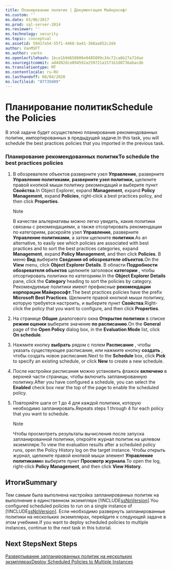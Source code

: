 ```yaml
---
title: Планирование политик | Документация Майкрософт
ms.custom: ''
ms.date: 03/06/2017
ms.prod: sql-server-2014
ms.reviewer: ''
ms.technology: security
ms.topic: conceptual
ms.assetid: 59417a54-55f1-4468-ba41-368aa852c2d4
author: VanMSFT
ms.author: vanto
ms.openlocfilehash: 1bce1b9d650606e9485899c34c72ca6b27a72dae
ms.sourcegitcommit: ad4d92dce894592a259721a1571b1d8736abacdb
ms.translationtype: MT
ms.contentlocale: ru-RU
ms.lasthandoff: 08/04/2020
ms.locfileid: "87735609"
---
```

# <a name="schedule-the-policies"></a><span data-ttu-id="bb716-102">Планирование политик</span><span class="sxs-lookup"><span data-stu-id="bb716-102">Schedule the Policies</span></span>
  <span data-ttu-id="bb716-103">В этой задаче будет осуществлено планирование рекомендованных политик, импортированных в предыдущей задаче.</span><span class="sxs-lookup"><span data-stu-id="bb716-103">In this task, you will schedule the best practices policies that you imported in the previous task.</span></span>  
  
### <a name="to-schedule-the-best-practices-policies"></a><span data-ttu-id="bb716-104">Планирование рекомендованных политик</span><span class="sxs-lookup"><span data-stu-id="bb716-104">To schedule the best practices policies</span></span>  
  
1.  <span data-ttu-id="bb716-105">В обозревателе объектов разверните узел **Управление**, разверните **Управление политиками**, **разверните узел политики,** щелкните правой кнопкой мыши политику рекомендаций и выберите пункт **Свойства**.</span><span class="sxs-lookup"><span data-stu-id="bb716-105">In Object Explorer, expand **Management**, expand **Policy Management**, expand **Policies**, right-click a best practices policy, and then click **Properties**.</span></span>  
  
    > [!NOTE]  
    >  <span data-ttu-id="bb716-106">В качестве альтернативы можно легко увидеть, какие политики связаны с рекомендациями, а также отсортировать рекомендации по категориям, раскройте узел **Управление**, разверните **Управление политиками**, а затем щелкните **политики**.</span><span class="sxs-lookup"><span data-stu-id="bb716-106">As an alternative, to easily see which policies are associated with best practices and to sort the best practices categories, expand **Management**, expand **Policy Management**, and then click **Policies**.</span></span> <span data-ttu-id="bb716-107">В меню **Вид** выберите **Сведения об обозревателе объектов**.</span><span class="sxs-lookup"><span data-stu-id="bb716-107">On the **View** menu, click **Object Explorer Details**.</span></span> <span data-ttu-id="bb716-108">В области **Подробности обозревателя объектов** щелкните заголовок **категории** , чтобы отсортировать политики по категориям.</span><span class="sxs-lookup"><span data-stu-id="bb716-108">In the **Object Explorer Details** pane, click the **Category** heading to sort the policies by category.</span></span> <span data-ttu-id="bb716-109">Рекомендуемые политики имеют префиксные **рекомендации корпорации Майкрософт**.</span><span class="sxs-lookup"><span data-stu-id="bb716-109">The best practices policies have the prefix **Microsoft Best Practices**.</span></span> <span data-ttu-id="bb716-110">Щелкните правой кнопкой мыши политику, которую требуется настроить, и выберите пункт **Свойства**.</span><span class="sxs-lookup"><span data-stu-id="bb716-110">Right-click the policy that you want to configure, and then click **Properties**.</span></span>  
  
2.  <span data-ttu-id="bb716-111">На странице **Общие** диалогового окна **Открытие политики** в списке **режим оценки** выберите значение **по расписанию**.</span><span class="sxs-lookup"><span data-stu-id="bb716-111">On the **General** page of the **Open Policy** dialog box, in the **Evaluation Mode** list, click **On schedule**.</span></span>  
  
3.  <span data-ttu-id="bb716-112">Нажмите кнопку **выбрать** рядом с полем **Расписание** , чтобы указать существующее расписание, или нажмите кнопку **создать** , чтобы создать новое расписание.</span><span class="sxs-lookup"><span data-stu-id="bb716-112">Next to the **Schedule** box, click **Pick** to specify an existing schedule, or click **New** to create a new schedule.</span></span>  
  
4.  <span data-ttu-id="bb716-113">После настройки расписания можно установить флажок **включено** в верхней части страницы, чтобы включить запланированную политику.</span><span class="sxs-lookup"><span data-stu-id="bb716-113">After you have configured a schedule, you can select the **Enabled** check box near the top of the page to enable the scheduled policy.</span></span>  
  
5.  <span data-ttu-id="bb716-114">Повторяйте шаги от 1 до 4 для каждой политики, которую необходимо запланировать.</span><span class="sxs-lookup"><span data-stu-id="bb716-114">Repeats steps 1 through 4 for each policy that you want to schedule.</span></span>  
  
    > [!NOTE]  
    >  <span data-ttu-id="bb716-115">Чтобы просмотреть результаты вычисления после запуска запланированной политики, откройте журнал политик на целевом экземпляре.</span><span class="sxs-lookup"><span data-stu-id="bb716-115">To view the evaluation results after a scheduled policy runs, open the Policy History log on the target instance.</span></span> <span data-ttu-id="bb716-116">Чтобы открыть журнал, щелкните правой кнопкой мыши элемент **Управление политиками**и выберите пункт **Просмотр журнала**.</span><span class="sxs-lookup"><span data-stu-id="bb716-116">To open the log, right-click **Policy Management**, and then click **View History**.</span></span>  
  
## <a name="summary"></a><span data-ttu-id="bb716-117">Итоги</span><span class="sxs-lookup"><span data-stu-id="bb716-117">Summary</span></span>  
 <span data-ttu-id="bb716-118">Тем самым была выполнена настройка запланированных политик на выполнение в единственном экземпляре [!INCLUDE[ssNoVersion](../includes/ssnoversion-md.md)].</span><span class="sxs-lookup"><span data-stu-id="bb716-118">You configured scheduled policies to run on a single instance of [!INCLUDE[ssNoVersion](../includes/ssnoversion-md.md)].</span></span> <span data-ttu-id="bb716-119">Если необходимо развернуть запланированные политики на нескольких экземплярах, перейдите к следующей задаче в этом учебнике.</span><span class="sxs-lookup"><span data-stu-id="bb716-119">If you want to deploy scheduled policies to multiple instances, continue to the next task in this tutorial.</span></span>  
  
## <a name="next-steps"></a><span data-ttu-id="bb716-120">Next Steps</span><span class="sxs-lookup"><span data-stu-id="bb716-120">Next Steps</span></span>  
 [<span data-ttu-id="bb716-121">Развертывание запланированных политик на нескольких экзмплярах</span><span class="sxs-lookup"><span data-stu-id="bb716-121">Deploy Scheduled Policies to Multiple Instances</span></span>](../../2014/tutorials/deploy-scheduled-policies-to-multiple-instances.md)  
  
  
